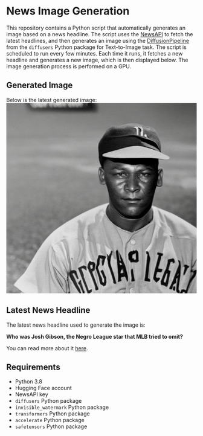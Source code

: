 # News Image Generation
This repository contains a Python script that automatically generates an image based on a news headline. The script uses the [NewsAPI](https://newsapi.org/) to fetch the latest headlines, and then generates an image using the [DiffusionPipeline](https://github.com/huggingface/diffusers) from the `diffusers` Python package for Text-to-Image task.
The script is scheduled to run every few minutes. Each time it runs, it fetches a new headline and generates a new image, which is then displayed below. The image generation process is performed on a GPU.

## Generated Image
Below is the latest generated image:
![Generated Image](image.png)

## Latest News Headline
The latest news headline used to generate the image is:

**Who was Josh Gibson, the Negro League star that MLB tried to omit?**

You can read more about it [here](https://news.google.com/rss/articles/CBMiU2h0dHBzOi8vd3d3Lndhc2hpbmd0b25wb3N0LmNvbS9zcG9ydHMvMjAyNC8wNS8yOS93aG8td2FzLWpvc2gtZ2lic29uLW5lZ3JvLWxlYWd1ZXMv0gEA?oc=5).

## Requirements
- Python 3.8
- Hugging Face account
- NewsAPI key
- `diffusers` Python package
- `invisible_watermark` Python package
- `transformers` Python package
- `accelerate` Python package
- `safetensors` Python package
